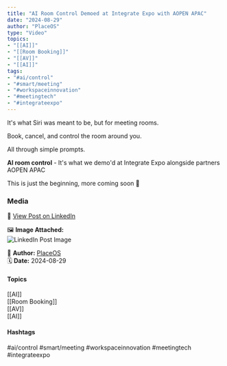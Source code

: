 ```yaml
---
title: "AI Room Control Demoed at Integrate Expo with AOPEN APAC"  
date: "2024-08-29"  
author: "PlaceOS"  
type: "Video"  
topics:  
- "[[AI]]"  
- "[[Room Booking]]"  
- "[[AV]]"  
- "[[AI]]"    
tags:  
- "#ai/control"  
- "#smart/meeting"  
- "#workspaceinnovation"  
- "#meetingtech"  
- "#integrateexpo" 
---
```

It's what Siri was meant to be, but for meeting rooms.

Book, cancel, and control the room around you.

All through simple prompts.

**AI room control** - It's what we demo'd at Integrate Expo alongside partners AOPEN APAC

This is just the beginning, more coming soon 👀

### Media

🔗 [View Post on LinkedIn](https://www.linkedin.com/feed/update/urn:li:activity:7234782636878053378)  
  
🖼 **Image Attached:**  
![LinkedIn Post Image](https://media.licdn.com/dms/image/v2/D4E05AQF7xodOXBvRUw/feedshare-thumbnail_720_1280/feedshare-thumbnail_720_1280/0/1724906534909?e=1742263200&v=beta&t=vpZQOP-UbkY5k9knsJWX90nwYaAl67ZinccTLeKEG_Q)  
  
👤 **Author:** [PlaceOS](https://www.linkedin.com/company/placeos/)  
🗓️ **Date:** 2024-08-29

#### Topics

[[AI]]  
[[Room Booking]]  
[[AV]]  
[[AI]]  

#### Hashtags

#ai/control #smart/meeting #workspaceinnovation #meetingtech #integrateexpo